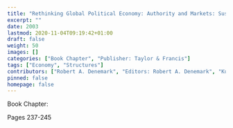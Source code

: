 ```yaml
---
title: "Rethinking Global Political Economy: Authority and Markets: Susan Strange's Writings of International Political Economy"
excerpt: ""
date: 2003
lastmod: 2020-11-04T09:19:42+01:00
draft: false
weight: 50
images: []
categories: ["Book Chapter", "Publisher: Taylor & Francis"]
tags: ["Economy", "Structures"]
contributors: ["Robert A. Denemark", "Editors: Robert A. Denemark", "Kurt Burch", "Mary Ann Tetreault", "Kenneth P. Thomas"]
pinned: false
homepage: false
---
```


Book Chapter:


Pages 237-245
